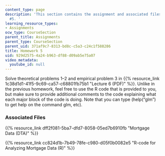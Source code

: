 ```yaml
---
content_type: page
description: 'This section contains the assignment and associated files for homework
  #5. '
learning_resource_types:
- Assignments
ocw_type: CourseSection
parent_title: Assignments
parent_type: CourseSection
parent_uid: 371af9c7-8313-bd8c-c5a3-c24c1f588286
title: Homework 5
uid: 929d2575-4a24-b963-df88-d09ab5e75a07
video_metadata:
  youtube_id: null
---
```


Solve theoretical problems 1–2 and empirical problem 3 in {{% resource_link 1c38d1d1-41f5-9c69-ca57-c68801fb75b1 "Lecture 6 (PDF)" %}}. Unlike in the previous homework, feel free to use the R code that is provided to you, but make sure to provide additional comments to the code explaining what each major block of the code is doing. Note that you can type (help(“glm”) to get help on the command glm, etc).

### Associated Files

{{% resource_link dff2f081-5ba7-dfd7-8058-05ed7b6910fb "Mortgage Data (DTA)" %}}

{{% resource_link cc824d1b-7b49-78fe-c980-d05f0b0082e5 "R-code for Analyzing Mortgage Data (R)" %}}